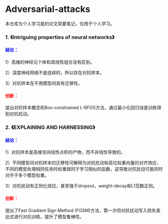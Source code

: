 # Adversarial-attacks

本仓库为个人学习是的论文简要笔记，仅用于个人学习。

### 1. 《**Intriguing properties of neural networks**》

#### **<span style="color:blue">结论：</span>**

1）高维的神经元个体和其线性组合没有区别。

2）深度神经网络不是连续的，所以存在对抗样本。

3）对抗样本在不用模型间具有迁移性。

#### **<span style="color:red">创新：</span>**

提出对抗样本概念和Box-constrained L-BFGS方法，通过最小化回归误差训练得到对抗扰动。

### 2. 《EXPLAINING AND HARNESSING》

#### **<span style="color:blue">结论：</span>**

1）对抗样本是高维空间线性点积的产物，而不非线性导致的。

2）不同模型间对抗样本的迁移性可解释为对抗扰动和高位权重向量的对齐效应，不同的模型处理相同任务时权重趋同于学习相似的函数，这导致对抗扰动可能同时对齐于多个模型权重。

3）对抗扰动有正则化效应，甚至强于dropout，weight-decay和L1范数正则。

#### **<span style="color:red">创新：</span>**

提出了Fast Gradient Sign Method (FGSM)方法，第一次将对抗扰动写入损失表达式进行对抗训练，提升了模型鲁棒性。



